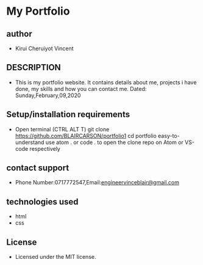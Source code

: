 # My Portfolio

## author

- Kirui Cheruiyot Vincent

## DESCRIPTION

- This is my portfolio website. It contains details about me, projects i have done, my skills and how you can contact me. Dated: Sunday,February,09,2020

## Setup/installation requirements

- Open terminal (CTRL ALT T) git clone https://github.com/BLAIRCARSON/portfolio1 cd portfolio easy-to-understand use atom . or code . to open the clone repo on Atom or VS-code respectively


## contact support
- Phone Number:0717772547,Email:engineervinceblair@gmail.com


## technologies used

- html
- css

## License

- Licensed under the MIT license.

